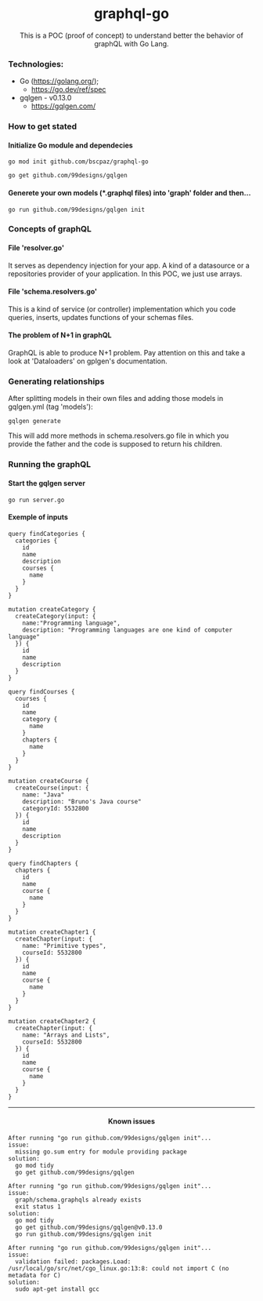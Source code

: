 <h1 align="center">graphql-go</h1>
<p align="center">This is a POC (proof of concept) to understand better the behavior of graphQL with Go Lang.</p>


### Technologies:

* Go (https://golang.org/);
  * https://go.dev/ref/spec
* gqlgen - v0.13.0
  * https://gqlgen.com/

### How to get stated
#### Initialize Go module and dependecies
```console
go mod init github.com/bscpaz/graphql-go
```
```console
go get github.com/99designs/gqlgen
```
#### Generete your own models (*.graphql files) into 'graph' folder and then...
```console
go run github.com/99designs/gqlgen init
```

### Concepts of graphQL

#### File 'resolver.go'
It serves as dependency injection for your app. A kind of a datasource or a repositories provider of your application.
In this POC, we just use arrays.

#### File 'schema.resolvers.go'
This is a kind of service (or controller) implementation which you code queries, inserts, updates functions of your schemas files.

#### The problem of N+1 in graphQL
GraphQL is able to produce N+1 problem. Pay attention on this and take a look at 'Dataloaders' on gplgen's documentation.

### Generating relationships
After splitting models in their own files and adding those models in gqlgen.yml (tag 'models'):
```console
gqlgen generate
```
This will add more methods in schema.resolvers.go file in which you provide the father and the code is supposed to return his children.

### Running the graphQL

#### Start the gqlgen server
```console
go run server.go
```

#### Exemple of inputs

```console
query findCategories {
  categories {
    id
    name
    description
    courses {
      name
    }
  }  
}
```

```console
mutation createCategory {
  createCategory(input: {
    name:"Programming language",
    description: "Programming languages are one kind of computer language"
  }) {
    id
    name
    description
  }
}
```

```console
query findCourses {
  courses {
    id
    name
    category {
      name
    }
    chapters {
      name
    }
  }
}
```
```console
mutation createCourse {
  createCourse(input: {
    name: "Java"
    description: "Bruno's Java course"
    categoryId: 5532800
  }) {
    id
    name
    description
  }
}
```

```console
query findChapters {
  chapters {
    id
    name
    course {
      name
    }
  }
}
```

```console
mutation createChapter1 {
  createChapter(input: {
    name: "Primitive types",
    courseId: 5532800
  }) {
    id
    name
    course {
      name
    }
  }
}

mutation createChapter2 {
  createChapter(input: {
    name: "Arrays and Lists",
    courseId: 5532800
  }) {
    id
    name
    course {
      name
    }
  }
}
```
<hr>
<h4 align="center">Known issues</h4>

```console
After running "go run github.com/99designs/gqlgen init"...
issue:
  missing go.sum entry for module providing package
solution:
  go mod tidy
  go get github.com/99designs/gqlgen
```

```console
After running "go run github.com/99designs/gqlgen init"...
issue:
  graph/schema.graphqls already exists
  exit status 1
solution:
  go mod tidy
  go get github.com/99designs/gqlgen@v0.13.0
  go run github.com/99designs/gqlgen init
```

```console
After running "go run github.com/99designs/gqlgen init"...
issue:
  validation failed: packages.Load: /usr/local/go/src/net/cgo_linux.go:13:8: could not import C (no metadata for C)
solution:
  sudo apt-get install gcc
```
